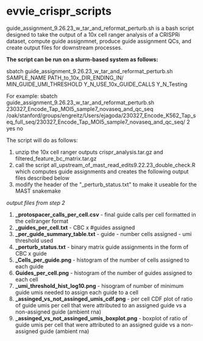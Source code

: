 # evvie_crispr_scripts

guide_assignment_9.26.23_w_tar_and_reformat_perturb.sh is a bash script designed to take the output of a 10x cell ranger analysis of a CRISPRi dataset, compute guide assignmnet, produce guide assignment QCs, and create output files for downstream processes. 

**The script can be run on a slurm-based system as follows:**

sbatch guide_assignment_9.26.23_w_tar_and_reformat_perturb.sh SAMPLE_NAME PATH_to_10x_DIR_ENDING_IN/ MIN_GUIDE_UMI_THRESHOLD Y_N_USE_10x_GUIDE_CALLS Y_N_Testing

For example:
sbatch guide_assignment_9.26.23_w_tar_and_reformat_perturb.sh 230327_Encode_Tap_MOI5_sample7_novaseq_and_qc_seq /oak/stanford/groups/engreitz/Users/ejagoda/230327_Encode_K562_Tap_seq_full_seq/230327_Encode_Tap_MOI5_sample7_novaseq_and_qc_seq/ 2 yes no

The script will do as follows:

1. unzip the 10x cell ranger outputs crispr_analysis.tar.gz and filtered_feature_bc_matrix.tar.gz
2. call the script all_upstream_of_mast_read_edits9.22.23_double_check.R which computes guide assignments and creates the following output files described below
3. modify the header of the "_perturb_status.txt" to make it useable for the MAST snakemake


_output files from step 2_
1. **_protospacer_calls_per_cell.csv** - final guide calls per cell formatted in the cellranger format
2. **_guides_per_cell.txt** - CBC x #guides assigned
3. **_per_guide_summary_table.txt** - guide - number cells assigned - umi threshold used
4. **_perturb_status.txt** - binary matrix guide assignments in the form of CBC x guide
5. **_Cells_per_guide.png** - histogram of the number of cells assigned to each guide
6. **Guides_per_cell.png** - histogram of the number of guides assigned to each cell
7. **_umi_threshold_hist_log10.png** - hisogram of number of minimum guide umis needed to assign each guide to a cell
8. **_assinged_vs_not_assinged_umis_cdf.png** - per cell CDF plot of ratio of guide umis per cell that were attributed to an assigned guide vs a non-assigned guide (ambient rna)
9. **_assinged_vs_not_assinged_umis_boxplot.png** - boxplot of ratio of guide umis per cell that were attributed to an assigned guide vs a non-assigned guide (ambient rna)

